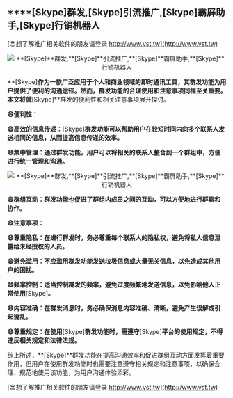 ## ****[Skype]**群发,**[Skype]**引流推广,**[Skype]**霸屏助手,**[Skype]**行销机器人**

[😍想了解推广相关软件的朋友请登录 http://www.vst.tw](http://www.vst.tw)

 <center><img src="https://vst.tw/MP4/tuiguang/png/8.png" alt="**[Skype]**群发,**[Skype]**引流推广,**[Skype]**霸屏助手,**[Skype]**行销机器人"></center>

**[Skype]**作为一款广泛应用于个人和商业领域的即时通讯工具，其群发功能为用户提供了便利的沟通途径。然而，群发功能的合理使用和注意事项同样至关重要。本文将就**[Skype]**群发的便利性和相关注意事项展开探讨。

**😄便利性：**

**😄高效的信息传递：**[Skype]**群发功能可以帮助用户在较短时间内向多个联系人发送相同的信息，从而提高信息传递的效率。**

**😄集中管理：通过群发功能，用户可以将相关的联系人整合到一个群组中，方便进行统一管理和沟通。**

 <center><img src="https://vst.tw/MP4/tuiguang/png/7.png" alt="**[Skype]**群发,**[Skype]**引流推广,**[Skype]**霸屏助手,**[Skype]**行销机器人"></center>

**😄群组互动：群发功能也促进了群组内成员之间的互动，可以方便地进行群聊和协作。**

**😄注意事项：**

**😄尊重隐私：在进行群发时，务必尊重每个联系人的隐私权，避免将私人信息泄露给未经授权的人员。**

**😄避免滥用：不应滥用群发功能发送垃圾信息或大量无关信息，以免造成其他用户的困扰。**

**😄频率控制：适当控制群发的频率，避免过度频繁地发送信息，以免影响他人正常使用**[Skype]**。**

**😄内容准确：在群发消息时，务必确保消息内容准确、清晰，避免产生误解或引起混乱。**

**😄尊重规定：在使用**[Skype]**群发功能时，需遵守**[Skype]**平台的使用规定，不得违反相关规定和法律法规。**

综上所述，**[Skype]**群发功能在提高沟通效率和促进群组互动方面发挥着重要作用，但用户在使用群发功能时也需要注意遵守相关规定和注意事项，以确保合理、规范地使用该功能，为用户沟通体验添彩。

[😍想了解推广相关软件的朋友请登录 http://www.vst.tw](http://www.vst.tw)



